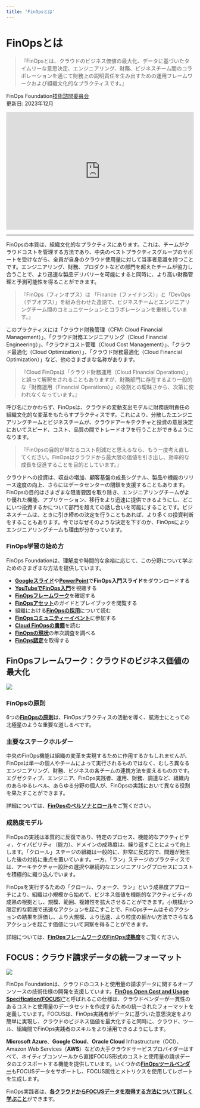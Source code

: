 ```yaml
---
title: 'FinOpsとは'
---
```


[英語版]:https://www.finops.org/introduction/what-is-finops/

# FinOpsとは

> 『FinOpsとは、クラウドのビジネス価値の最大化、データに基づいたタイムリーな意思決定、エンジニアリング、財務、ビジネスチーム間のコラボレーションを通じて財務上の説明責任を生み出すための運用フレームワークおよび組織文化的なプラクティスです。』

FinOps Foundation[技術諮問委員会](https://www.finops.org/about/technical-advisory-council/)  
更新日: 2023年12月

<iframe width="100%" height="315" src="https://www.youtube.com/embed/VDrcgEne6lU?si=3DrgxMX89Tmcj5rO" title="YouTube video player" frameborder="0" allow="accelerometer; autoplay; clipboard-write; encrypted-media; gyroscope; picture-in-picture; web-share" referrerpolicy="strict-origin-when-cross-origin" allowfullscreen></iframe>

---

FinOpsの本質は、組織文化的なプラクティスにあります。これは、チームがクラウドコストを管理する方法であり、中央のベストプラクティスグループのサポートを受けながら、全員が自身のクラウド使用量に対して当事者意識を持つことです。エンジニアリング、財務、プロダクトなどの部門を超えたチームが協力し合うことで、より迅速な製品デリバリーを可能にすると同時に、より高い財務管理と予測可能性を得ることができます。

> 『FinOps（フィンオプス）は 「Finance（ファイナンス）」と「DevOps（デブオプス）」を組み合わせた造語で、ビジネスチームとエンジニアリングチーム間のコミュニケーションとコラボレーションを重視しています。』

このプラクティスには「クラウド財務管理（CFM: Cloud Financial Management）」、「クラウド財務エンジニアリング（Cloud Financial Engineering）」、「クラウドコスト管理（Cloud Cost Management）」、「クラウド最適化（Cloud Optimization）」、「クラウド財務最適化（Cloud Financial Optimization）」など、他のさまざまな名称があります。

> 『Cloud FinOpsは「クラウド財務運用（Cloud Financial Operations）」と誤って解釈をされることもありますが、財務部門に存在するより一般的な「財務運用（Financial Operations）」の役割との曖昧さから、次第に使われなくなっています。』

呼び名にかかわらず、FinOpsは、クラウドの変動支出モデルに財務説明責任の組織文化的な変革をもたらすプラクティスです。これにより、分散したエンジニアリングチームとビジネスチームが、クラウドアーキテクチャと投資の意思決定においてスピード、コスト、品質の間でトレードオフを行うことができるようになります。

> 『FinOpsの目的が単なるコスト削減だと思えるなら、もう一度考え直してください。FinOpsはクラウドから最大限の価値を引き出し、効率的な成長を促進することを目的としています。』

クラウドへの投資は、収益の増加、顧客基盤の成長シグナル、製品や機能のリリース速度の向上、さらにはデータセンターの閉鎖を支援することもあります。FinOpsの目的はさまざまな阻害要因を取り除き、エンジニアリングチームがより優れた機能、アプリケーション、移行をより迅速に提供できるようにし、どこにいつ投資するかについて部門を超えての話し合いを可能にすることです。ビジネスチームは、ときに引き締めの決定を行うこともあれば、より多くの投資判断をすることもあります。今ではなぜそのような決定を下すのか、FinOpsによりエンジニアリングチームも理由が分かっています。

### FinOps学習の始め方

FinOps Foundationは、理解度や時間的な余裕に応じて、この分野について学ぶためのさまざまな方法を提供しています。

- [**Googleスライド**]や[**PowerPoint**]で**FinOps入門スライド**をダウンロードする
- [**YouTubeでFinOps入門**]を視聴する
- [**FinOpsフレームワーク**]を確認する
- [**FinOpsアセット**]のガイドとプレイブックを閲覧する
- 組織における[**FinOpsの採用**]について読む
- [**FinOpsコミュニティーイベント**]に参加する
- [**Cloud FinOpsの書籍**]を読む
- [**FinOpsの現状**]の年次調査を調べる
- [**FinOps認定**]を取得する

[**Googleスライド**]: https://docs.google.com/presentation/d/11TtHnL-I1_yF_jAUsHtxfB_aewADkf-bCltuS8AZW34?usp=drive_fs
[**PowerPoint**]: https://docs.google.com/presentation/d/1038O4H7aqG6v2YAqViDafRrj4jMQkIDl?rtpof=true&usp=drive_fs
[**YouTubeでFinOps入門**]: https://www.youtube.com/watch?v=VDrcgEne6lU
[**FinOpsフレームワーク**]: https://www.finops.org/framework/
[**FinOpsアセット**]: https://www.finops.org/assets/
[**FinOpsの採用**]: https://www.finops.org/wg/adopting-finops/
[**FinOpsコミュニティーイベント**]: https://www.finops.org/community/events/
[**Cloud FinOpsの書籍**]: https://www.finops.org/community/finops-book/
[**FinOpsの現状**]: https://data.finops.org/
[**FinOps認定**]: https://learn.finops.org/

## FinOpsフレームワーク：クラウドのビジネス価値の最大化

![](/img/Japanese-Framework-Poster-v2.png)

### FinOpsの原則

6つの[**FinOpsの原則**]は、FinOpsプラクティスの活動を導く、航海士にとっての北極星のような重要な道しるべです。

[**FinOpsの原則**]: https://finops-jp.github.io/ja/docs/framework/principles

### 主要なステークホルダー

中央のFinOps機能は組織の変革を実現するために作用するかもしれませんが、FinOpsは単一の個人やチームによって実行されるものではなく、むしろ異なるエンジニアリング、財務、ビジネスの各チームの連携方法を変えるもののです。エグゼクティブ、エンジニア、FinOps実践者、運用、財務、調達など、組織内のあらゆるレベル、あらゆる分野の個人が、FinOpsの実践において異なる役割を果たすことができます。

詳細については、[**FinOpsのペルソナとロール**]をご覧ください。

[**FinOpsのペルソナとロール**]: https://finops-jp.github.io/ja/docs/framework/personas

### 成熟度モデル

FinOpsの実践は本質的に反復であり、特定のプロセス、機能的なアクティビティ、ケイパビリティ（能力）、ドメインの成熟度は、繰り返すことによって向上します。「クロール」ステージの組織は一般的に、非常に反応的で、問題が発生した後の対処に重点を置いています。一方、「ラン」ステージのプラクティスでは、アーキテクチャー設計の選択や継続的なエンジニアリングプロセスにコストを積極的に織り込んでいます。

FinOpsを実行するための「クロール、ウォーク、ラン」という成熟度アプローチにより、組織は小規模から始めて、ビジネス価値を機能的なアクティビティの成熟の根拠とし、規模、範囲、複雑性を拡大させることができます。小規模かつ限定的な範囲で迅速なアクションを起こすことで、FinOpsチームはそのアクションの結果を評価し、より大規模、より迅速、より粒度の細かい方法でさらなるアクションを起こす価値について洞察を得ることができます。

詳細については、[**FinOpsフレームワークのFinOps成熟度**]をご覧ください。

[**FinOpsフレームワークのFinOps成熟度**]: https://finops-jp.github.io/ja/docs/framework/maturity-model

## FOCUS：クラウド請求データの統一フォーマット

![](https://www.finops.org/wp-content/uploads/2024/08/FOCUS-Flow-Diagram-v2.svg)

FinOps Foundationは、クラウドのコストと使用量の請求データに関するオープンソースの技術仕様の開発を支援しています。[**FinOps Open Cost and Usage Specification(FOCUS)™**]と呼ばれるこの仕様は、クラウドベンダーが一貫性のあるコストと使用量のデータセットを作成するための統一されたフォーマットを定義しています。FOCUSは、FinOps実践者がデータに基づいた意思決定をより簡単に実現し、クラウドのビジネス価値を最大化すると同時に、クラウド、ツール、組織間でFinOps実践者のスキルをより活用できるようにします。

**Microsoft Azure**、**Google Cloud**、**Oracle Cloud** Infrastructure（OCI）、Amazon Web Services（**AWS**）などの大手クラウドサービスプロバイダーはすべて、ネイティブコンソールから直接FOCUS形式のコストと使用量の請求データのエクスポートする機能を提供しています。いくつかの[**FinOpsツールベンダー**]もFOCUSデータをサポートし、FOCUS属性とメトリクスを使用してレポートを生成します。

FinOps実践者は、[**各クラウドからFOCUSデータを取得する方法について詳しく学ぶこと**]ができます。

[**FinOps Open Cost and Usage Specification(FOCUS)™**]: https://focus.finops.org/
[**FinOpsツールベンダー**]: https://www.finops.org/landscape/?prod_TOOLS_SERVICES%5Btoggle%5D%5Bis_focus_adopter%5D=true&prod_TOOLS_SERVICES%5BrefinementList%5D%5Bcategories%5D%5B0%5D=FinOps%20Tool
[**各クラウドからFOCUSデータを取得する方法について詳しく学ぶこと**]: https://focus.finops.org/#obtain
